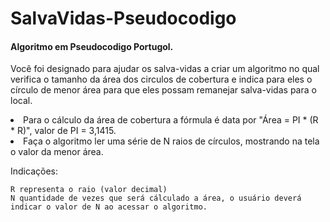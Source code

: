# SalvaVidas-Pseudocodigo
<h4>Algoritmo em Pseudocodigo Portugol.</h4>

Você foi designado para ajudar os salva-vidas a criar um algoritmo no qual verifica o tamanho da área dos circulos de cobertura e indica para eles o círculo de menor área para que eles possam remanejar salva-vidas para o local.
    <li> Para o cálculo da área de cobertura a fórmula é data por "Área = PI * (R * R)", valor de PI = 3,1415.</li>
    <li> Faça o algoritmo ler uma série de N raios de círculos, mostrando na tela o valor da menor área. </li>

Indicações:
```
R representa o raio (valor decimal)
N quantidade de vezes que será cálculado a área, o usuário deverá indicar o valor de N ao acessar o algoritmo.

```
